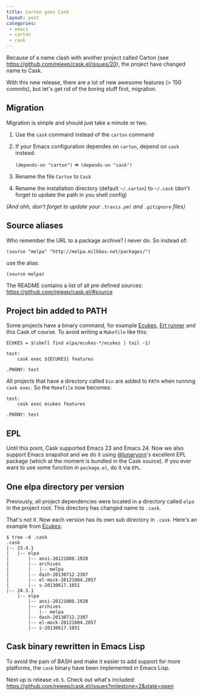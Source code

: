 ```yaml
---
title: Carton goes Cask
layout: post
categories:
 - emacs
 - carton
 - cask
---
```


Because of a name clash with another project called Carton (see
<https://github.com/rejeep/cask.el/issues/20>), the project have
changed name to Cask.

With this new release, there are a lot of new awesome features (> 150
commits), but let's get rid of the boring stuff first, migration.

## Migration

Migration is simple and should just take a minute or two.

1. Use the `cask` command instead of the `carton` command
2. If your Emacs configuration dependes on `carton`, depend on `cask` instead:

   `(depends-on "carton")` => `(depends-on "cask")`

3. Rename the file `Carton` to `Cask`
4. Rename the installation directory (default `~/.carton`) to `~/.cask` (don't forget to update the path in you shell config)

_(And ohh, don't forget to update your `.travis.yml` and `.gitignore` files)_

## Source aliases

Who remember the URL to a package archive? I never do. So instead of:

    (source "melpa" "http://melpa.milkbox.net/packages/")

use the alias:

    (source melpa)

The README contains a list of all pre defined sources: <https://github.com/rejeep/cask.el/#source>

## Project bin added to PATH

Some projects have a binary command, for example
[Ecukes](https://github.com/rejeep/ecukes),
[Ert runner](https://github.com/rejeep/ert-runner) and this Cask of
course. To avoid writing a `Makefile` like this:

    ECUKES = $(shell find elpa/ecukes-*/ecukes | tail -1)

    test:
        cask exec ${ECUKES} features

    .PHONY: test

All projects that have a directory called `bin` are added to `PATH`
when running `cask exec`. So the `Makefile` now becomes:

    test:
        cask exec ecukes features

    .PHONY: test


## EPL

Until this point, Cask supported Emacs 23 and Emacs 24. Now we also
support Emacs snapshot and we do it using
[@lunaryorn](https://github.com/lunaryorn)'s excellent EPL package
(which at the moment is bundled in the Cask source). If you ever want
to use some function in `package.el`, do it via `EPL`.

## One elpa directory per version

Previously, all project dependencies were located in a directory
called `elpa` in the project root. This directory has changed name to
`.cask`.

That's not it. Now each version has its own sub directory in
`.cask`. Here's an example from [Ecukes](http://ecukes.info):

    $ tree -d .cask
    .cask
    |-- 23.4.1
    |   |-- elpa
    |       |-- ansi-20121008.1920
    |       |-- archives
    |       |   |-- melpa
    |       |-- dash-20130712.2307
    |       |-- el-mock-20121004.2057
    |       |-- s-20130617.1851
    |-- 24.3.1
        |-- elpa
            |-- ansi-20121008.1920
            |-- archives
            |   |-- melpa
            |-- dash-20130712.2307
            |-- el-mock-20121004.2057
            |-- s-20130617.1851

## Cask binary rewritten in Emacs Lisp

To avoid the pain of BASH and make it easier to add support for more
platforms, the `cask` binary have been implemented in Emacs Lisp.

Next up is release `v0.5`. Check out what's included:
<https://github.com/rejeep/cask.el/issues?milestone=2&state=open>

